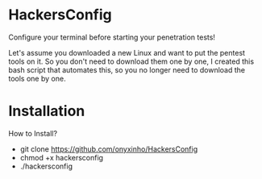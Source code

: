 # HackersConfig
Configure your terminal before starting your penetration tests!

Let's assume you downloaded a new Linux and want to put the pentest tools on it. So you don't need to download them one by one, I created this bash script that automates this, so you no longer need to download the tools one by one.
# Installation
How to Install?

- git clone https://github.com/onyxinho/HackersConfig
- chmod +x hackersconfig
- ./hackersconfig

